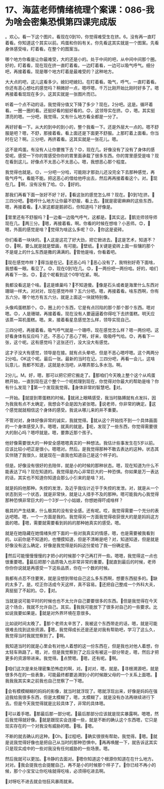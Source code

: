 # 17、海蓝老师情绪梳理个案课：086-我为啥会密集恐惧第四课完成版

。欢心。看一下这个图片。看现在0到10，你觉得难受生在挤。6。没有再一直盯着看。你知道这个其实以前。鸡蛋和你妈有关。你先看这其实就是一个图案。先看身体感受啥，盯着看。在整个的图案当。

哪个地方你看是让你最难受，大的还是小的。处于中间的吧，从中间中间那个圈。好的，盯着看，现在现在挤一直盯着看。一边盯着看，一边可以吸气呼气。细分吧，再接着看。现是哪个地方盯着是最难受的？这种地方。

大大点的吧，这儿这看多少。媳妇吧媳妇。在盯着看。吸气，呼气，一直盯着看。你还有恶心想吐的感觉吗？稍微好一点，嗯哼嗯，千万比刚开始比刚时好多了。嗯再接着看现现在多少。这其实就是一张图片而已。

听着一个点不动的话，我觉得分值又下降了多少？现在。2分吧。这是。循环着看。一圈一圈的看。还挺好看的挺好看的。😊，这领导实在挤。😊，嗯。其实挺漂亮的嗯。一分吧，我觉得。又有什么地方看全都是一分了。

再好好看一下。从大的到中的到小的，整个我看一下。还是外层大一点的。嗯不舒服是吧？嗯，不舒，那接着看。看上面还是下面更不舒服。上那盯着上面看。你当时在记？啊。三分吧，再挤着看。这其实就是一张花儿。嗯。

这不是鸡蛋。有没有人让你要推下去？😊，现在几。好像没有了没有了身体的感受呢。感受一下你的胃感受你你的胃里面承载了很多东西。你的胃里感受是啥？现在看到这儿。好像点不太恶心不太恶心。嗯，我想恶心那个程度。

我觉得也就是。😔，一分吧一分哈，可能刚才那劲儿还没完全下去那种感觉，再吸气呼气，看能不能。把这恶心的借给他呼出去，然后再再接着看这个。对。🎼现在几。🎼啊，没有没有了哈。😔，🎼好的。

那我们再看下面一张好不好？好。🎼看这张的感觉怎么样？现在。🎼0到1在挤。🎼三四分吧。🎼嗯哼什么地方让你最不舒服，看上去。🎼就是密密麻麻的这些东西，嗯，再接着看。🎼人家这都是鹅卵石，你知道吗？好像是。

🎼胃里还有不舒服吗？🎼一边看一边吸气呼气，这都是。🎼其实这。🎼鹅览师领导师现在几。🎼两三分。🎼嗯，再接着看。啊。你看的时候在想啥？小恶师。😊，🎼嗯，外面的感觉是啥？🎼觉得为啥这么多呢？😔，🎼你这是瓷砖。

你们看着一块块的。🎼人这是这花了好大劲，把它掀进去。🎼这是艺术，知道不？😊，🎼啊，要么就是就是壁画，有可能。🎼壁纸。🎼关键是瓷砖上面一些镶的那个不是堤上的什么东西是撒的满满的。🎼管他是啥，你看着吧。

🎼现在感觉咋样？🎼得当是在记。🎼还恶心吗？🎼恶心没有了，我特别好奇下面啥，我想看一眼。看见了。😊，现在0到1在几。😊，🎼一两份吧一两份哈。好的，咱们再看下一张。😊，🎼这个呢看到这个0导1在紧。啊。

我都没看这是个啥。🎼这是蜂巢吗？🎼不知道傻。🎼像是石头或者是海里什么东西对珊瑚一样大。对对对，现在感觉咋样？五六分吧。嗯，再接着看。啥东西啊，你有五六分。哪个地方有五六分。就是上面这一块就特别像。

头像鸡蛋糕那个。😊，圈上的个东西，它是有点凹陷的那个那个那个东西。嗯对嗯。😊，人是珊瑚，再接着看。现在没有人要逼逼着你得吃下去挤蛋糕。明天应该蒸一耳机蛋糕。嗯。来，接着看星息感觉怎么样，领导实现自己。

三四分吧，再接着看。吸气呼气就是一个珊呼。现在感觉怎么样？嗯一两份吧。这好看身体有反应吗？还。不恶心了恶心了啊，好来，吸吸呼气哈。😊，再看下一张，这个呢。这有感觉吗？这张还行，没大没大有感觉。

这才子没大有感觉，领导是在接。就有点头晕吧，但是不恶心嗯哼嗯。这个两两分2分哈。OK这个呢。最后一张。最新的当时在记。三四分吧，再看一会儿，这啥玩意儿，我都不知道，这就是水泡吧，从哪弄那么多水泡。啊。

2分儿。M。好，嗯，那可以把它把它搬走了。🎼那咱们今天晚上整个这个从鸡蛋糕开始，一直到现在这个整个一个呃梳理到现在，你觉得对你最大的帮助是啥？你有什么发现？🎼第一个发现我觉得。🎼身体非常的智慧吧。🎼对。

一开始。🎼就提到寄蛋糕的时候。🎼就闭上眼睛感受，我当时胳膊就有点发抖，因为我我有点不太确定，我想会不会是因为紧张嗯。🎼说老师，你非常的确定。🎼这个感觉就就相信这个身体的感受。我说从哪儿来的并不重要。

不管对对，身体好像非常的诚实，我就觉得。🎼就从这个开始找不到一个具体画面的一个身体感受入手。嗯嗯，就真的就是。🎼呃，发现了一些东西，你觉得需要很大的耐心吗？嗯哼就是。嗯，要靠近那个孩子。

他好像需要很大的一种安全感嗯嗯真实的一种想法。我估计些事发生在5岁以前。应该比较小吧正是很小。嗯嗯对。然后。是我觉得那种不敢去表达的这种。状态其实伴随了我很久，就是现在一直我也知道自己是这个样子的。

但是。好像没有很好的去陪伴，就是小的时候的那种状态。嗯，现在知道为什么不能表达了吗？现在知道的。我觉得是内心非常巨大的一种恐惧。你如果是万一表达的话，其实也不知道你知道会那么小引来的是啥？对。

就是妈妈他那种。失控的发泄，及近乎我估计近乎于失控的发泄。对，就是从一个状态到另一个状态，就是非常快，就是让人措手不及的那种。嗯可能我内心我觉得那种恐惧非常巨大的一个3岁一个小姑娘，你想她得吓成啥样？

极其的产生结果，什么极其的没有安全感。还有呢。哎，我觉得需要一个充分的表达吧嗯。嗯，一个一方面是我的。我觉得另一方面我觉得收获很大的是是妈妈这方面的嗯。🎼嗯，需要就需要看到妈妈的那种她真实的感受。嗯。

就是在她隐藏在她情绪失控下面的一些对我真实的情感，嗯，也是需要被我看到的。以前你是不知道的，也懵摸知道，但是不清晰是吧？对，知道知道，但是就是好像没有这么确定，好像是我觉得是妈妈这份爱给了我一份确定感。

🎼然后可能慢慢慢慢的才把小的时候那个字己再打开一些。嗯嗯，我觉得这一点也很重要嗯。🎼最后把那个品质吸入也非常非常的重要。🎼就直到最后的时候，老师你你你说就是再感受一下这些品质，你在一个数的时候。

我都有点忍不住要笑，就是没想到带给自己这么多东西啊，想要东西挺多的。🎼缺的太多了。是。哎正你活成今天这样，真不容易。🎼还把自己整成一个外科大夫，真挺挺了不起的。😊，🎼对。

当就是说可能平时的时候也也不太允许自己要要很多的东西。🎼但是我觉得在今天这个场合，我就不允许自己。其实。🎼我我可能放下了很多对自己的一些要求。比如说我要如果是。🎼就是对外界环境在意很多。

比如说时间太晚了。🎼那个老师太辛苦了，我被这个东西带走的话，嗯，就是可能很难去找到这些资源。🎼嗯，我觉得成长还是还是对我有帮助吧，学习了这么久，我觉得当时我就觉察到了。🎼啊。

我知道当时的就是心里会有对他人着想的这一份东西在，但是我也对他人着想，你太轻车熟路了。嗯，对，但是我觉察到了之后没有被这一部分带走，嗯，然后才把更多的资源带进来。我觉得。🎼点赞嗯。🎼嗯，还有呢。🎼啊。

🎼咱们这次是来处理密集恐怖症的啊，对。🎼对对，嗯，就是。🎼寻根溯源吧，就是很多外在的一些表象，可能最终都要追溯到小的时候跟父母的一个关系上面嗯。🎼我我我其实来之前我也自己觉察了一下嗯。

🎼会有模模糊糊的妈妈的影像，就当时就浮现了。嗯就浮现出来，好像是妈妈在强迫我给我很多东西，但是太模糊了，嗯，太模糊了，就是没有办法再继续进行下去。但是今天我觉得就是比较具体了，非常的具体嗯。

🎼可以着手嗯。🎼那最后那一部分呢。🎼最后那部分应该就是现实暴露啊。嗯嗯，然后我觉得就好像。🎼就是跟现实会连接一些，就是不断的确认这个东西嗯，它只是现实存在的一个对我没有威胁的嗯。🎼哦。🎼嗯。

不断的就去确认的这种。🎼Oh。🎼过程吧。🎼确实很很有帮助，我觉得。🎼嗯。🎼就是说我觉得好像也是把自己从当时的那种恐惧中。🎼再再唤醒一下，就告诉这其实只是现实成中的一些对我没有任何威胁的一些场景。嗯。

然后我就可以更加。🎼冷静的去面对。🎼嗯你知道这个根源你知道在在什么地方。对对。🎼我会提我也会提醒自己，再不是小的时候那个样子了。🎼你已经不再小的候，那个小宝宝让你吃啥就得吃啥，必须得吃进去啊。

🎼对呀吃不进去就会怕狂风暴雨就来。